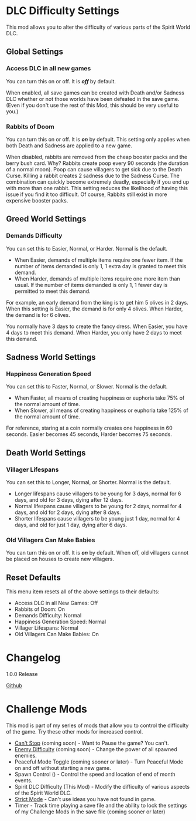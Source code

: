 # DLC Difficulty Settings

This mod allows you to alter the difficulty of various parts of the Spirit World DLC.

## Global Settings

### Access DLC in all new games
You can turn this on or off. It is ***off*** by default.

When enabled, all save games can be created with Death and/or Sadness DLC whether or not those worlds have been defeated in the save game.
(Even if you don't use the rest of this Mod, this should be very useful to you.)

### Rabbits of Doom
You can turn this on or off. It is ***on*** by default.
This setting only applies when both Death and Sadness are applied to a new game.

When disabled, rabbits are removed from the cheap booster packs and the berry bush card.
Why? Rabbits create poop every 90 seconds (the duration of a normal moon). Poop can cause villagers to get sick due to the Death Curse.
Killing a rabbit creates 2 sadness due to the Sadness Curse. The combination can quickly become extremely deadly, especially if you end up with more than one rabbit.
This setting reduces the likelihood of having this issue if you find it too difficult. Of course, Rabbits still exist in more expensive booster packs.

## Greed World Settings

### Demands Difficulty
You can set this to Easier, Normal, or Harder. Normal is the default. 

* When Easier, demands of multiple items require one fewer item. If the number of items demanded is only 1, 1 extra day is granted to meet this demand.
* When Harder, demands of multiple items require one more item than usual. If the number of items demanded is only 1, 1 fewer day is permitted to meet this demand.

For example, an early demand from the king is to get him 5 olives in 2 days. When this setting is Easier, the demand is for only 4 olives. When Harder, the demand is for 6 olives.

You normally have 3 days to create the fancy dress. When Easier, you have 4 days to meet this demand. When Harder, you only have 2 days to meet this demand.

## Sadness World Settings

### Happiness Generation Speed
You can set this to Faster, Normal, or Slower. Normal is the default.

* When Faster, all means of creating happiness or euphoria take 75% of the normal amount of time.
* When Slower, all means of creating happiness or euphoria take 125% of the normal amount of time.

For reference, staring at a coin normally creates one happiness in 60 seconds. Easier becomes 45 seconds, Harder becomes 75 seconds.

## Death World Settings

### Villager Lifespans
You can set this to Longer, Normal, or Shorter. Normal is the default.

* Longer lifespans cause villagers to be young for 3 days, normal for 6 days, and old for 3 days, dying after 12 days.
* Normal lifespans cause villagers to be young for 2 days, normal for 4 days, and old for 2 days, dying after 8 days.
* Shorter lifespans cause villagers to be young just 1 day, normal for 4 days, and old for just 1 day, dying after 6 days.
 
### Old Villagers Can Make Babies
You can turn this on or off. It is ***on*** by default. When off, old villagers cannot be placed on houses to create new villagers.

## Reset Defaults
This menu item resets all of the above settings to their defaults:
* Access DLC in all New Games: Off
* Rabbits of Doom: On
* Demands Difficulty: Normal
* Happiness Generation Speed: Normal
* Villager Lifespans: Normal
* Old Villagers Can Make Babies: On

# Changelog
1.0.0 Release

[Github](https://github.com/jmucchiello/stacklands-dlcdifficulty)

# Challenge Mods
This mod is part of my series of mods that allow you to control the difficulty of the game. Try these other mods for increased control.

* [Can't Stop](https://steamcommunity.com/sharedfiles/filedetails/?id=3047503037) (coming soon) - Want to Pause the game? You can't.
* [Enemy Difficulty](https://steamcommunity.com/sharedfiles/filedetails/?id=3044524742) (coming soon) - Change the power of all spawned enemies.
* Peaceful Mode Toggle (coming sooner or later) - Turn Peaceful Mode on and off without starting a new game.
* Spawn Control () - Control the speed and location of end of month events.
* Spirit DLC Difficulty (This Mod) - Modify the difficulty of various aspects of the Spirit World DLC.
* [Strict Mode](https://steamcommunity.com/sharedfiles/filedetails/?id=3026405806) - Can't use ideas you have not found in game.
* Timer - Track time playing a save file and the ability to lock the settings of my Challenge Mods in the save file (coming sooner or later)
